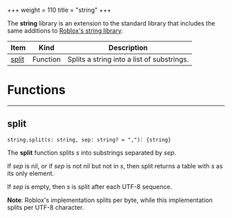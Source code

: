 +++
weight = 110
title = "string"
+++

The **string** library is an extension to the standard library that
includes the same additions to
[Roblox's string library](https://developer.roblox.com/en-us/api-reference/lua-docs/string).

<div class="api-list one two">

| Item | Kind | Description |
| --- | --- | --- |
| [split](#split) | Function | Splits a string into a list of substrings. |

</div>

# Functions

----

## split

 `string.split(s: string, sep: string? = ","): {string}`

The **split** function splits *s* into substrings separated by
*sep*.

If *sep* is nil, or if *sep* is not nil but not in *s*, then
split returns a table with *s* as its only element.

If *sep* is empty, then *s* is split after each UTF-8 sequence.

**Note**: Roblox's implementation splits per byte, while this
implementation splits per UTF-8 character.